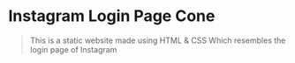 # Instagram Login Page Cone

> This is a static website made using HTML & CSS Which resembles the login page of Instagram

